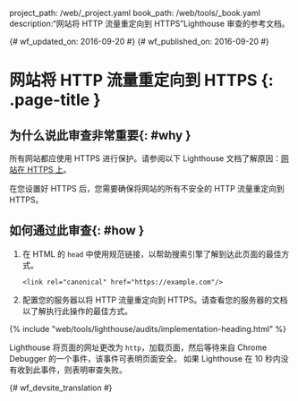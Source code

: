 project_path: /web/_project.yaml
book_path: /web/tools/_book.yaml
description:“网站将 HTTP 流量重定向到 HTTPS”Lighthouse 审查的参考文档。

{# wf_updated_on: 2016-09-20 #}
{# wf_published_on: 2016-09-20 #}

# 网站将 HTTP 流量重定向到 HTTPS {: .page-title }

## 为什么说此审查非常重要{: #why }

所有网站都应使用 HTTPS 进行保护。请参阅以下 Lighthouse 文档了解原因：[网站在 HTTPS 上](https)。


在您设置好 HTTPS 后，您需要确保将网站的所有不安全的 HTTP 流量重定向到 HTTPS。


## 如何通过此审查{: #how }

1. 在 HTML 的 `head` 中使用规范链接，以帮助搜索引擎了解到达此页面的最佳方式。


       <link rel="canonical" href="https://example.com"/>

2. 配置您的服务器以将 HTTP 流量重定向到 HTTPS。请查看您的服务器的文档以了解执行此操作的最佳方式。


{% include "web/tools/lighthouse/audits/implementation-heading.html" %}

Lighthouse 将页面的网址更改为 `http`，加载页面，然后等待来自 Chrome Debugger 的一个事件，该事件可表明页面安全。
如果 Lighthouse 在 10 秒内没有收到此事件，则表明审查失败。



{# wf_devsite_translation #}
